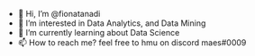 - 👋 Hi, I’m @fionatanadi
- 👀 I’m interested in Data Analytics, and Data Mining
- 🌱 I’m currently learning about Data Science
- 📫 How to reach me? feel free to hmu on discord maes#0009

<!---
fionatanadi/fionatanadi is a ✨ special ✨ repository because its `README.md` (this file) appears on your GitHub profile.
You can click the Preview link to take a look at your changes.
--->

